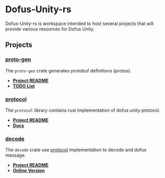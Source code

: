 # Dofus-Unity-rs
Dofus-Unity-rs is workspace intended to host several projects that will provide various resources for Dofus Unity.

## Projects

### [proto-gen](./proto-gen)

The `proto-gen` crate generates protobuf definitions (protos).

- **[Project README](./proto-gen/README.md)**
- **[TODO List](./proto-gen/TODO.md)**

### [protocol](./protocol)

The `protocol` library contains rust implementation of dofus unity protocol.

- **[Project README](./protocol/README.md)**
- **[Docs](https://yykz.github.io/dofus-unity-rs/dofus_protocol)**

### [decode](./decode)

The `decode` crate use [protocol](.protocol) implementation to decode and dofus message.

- **[Project README](./decode/README.md)**
- **[Online Version](https://yykz.github.io/dofus-unity-rs/decode-wasm/)**

